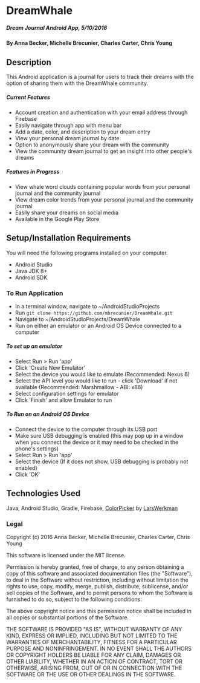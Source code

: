 # DreamWhale

##### Dream Journal Android App, 5/10/2016

#### By Anna Becker, Michelle Brecunier, Charles Carter, Chris Young

## Description

This Android application is a journal for users to track their dreams with the option of sharing them with the DreamWhale community.

##### Current Features
* Account creation and authentication with your email address through Firebase
* Easily navigate through app with menu bar
* Add a date, color, and description to your dream entry
* View your personal dream journal by date
* Option to anonymously share your dream with the community
* View the community dream journal to get an insight into other people's dreams

##### Features in Progress
* View whale word clouds containing popular words from your personal journal and the community journal
* View dream color trends from your personal journal and the community journal
* Easily share your dreams on social media
* Available in the Google Play Store

## Setup/Installation Requirements
You will need the following programs installed on your computer.
* Android Studio
* Java JDK 8+
* Android SDK

### To Run Application
* In a terminal window, navigate to ~/AndroidStudioProjects
* Run `git clone https://github.com/mbrecunier/DreamWhale.git`
* Navigate to ~/AndroidStudioProjects/DreamWhale
* Run on either an emulator or an Android OS Device connected to a computer

##### To set up an emulator
* Select Run > Run 'app'
* Click 'Create New Emulator'
* Select the device you would like to emulate (Recommended: Nexus 6)
* Select the API level you would like to run - click 'Download' if not available (Recommended: Marshmallow - ABI: x86)
* Select configuration settings for emulator
* Click 'Finish' and allow Emulator to run

##### To Run on an Android OS Device
* Connect the device to the computer through its USB port
* Make sure USB debugging is enabled (this may pop up in a window when you connect the device or it may need to be checked in the phone's settings)
* Select Run > Run 'app'
* Select the device (If it does not show, USB debugging is probably not enabled)
* Click 'OK'

## Technologies Used

Java, Android Studio, Gradle, Firebase, [ColorPicker](https://github.com/LarsWerkman/HoloColorPicker/) by [LarsWerkman](https://github.com/LarsWerkman)

### Legal

Copyright (c) 2016 Anna Becker, Michelle Brecunier, Charles Carter, Chris Young

This software is licensed under the MIT license.

Permission is hereby granted, free of charge, to any person obtaining a copy
of this software and associated documentation files (the "Software"), to deal
in the Software without restriction, including without limitation the rights
to use, copy, modify, merge, publish, distribute, sublicense, and/or sell
copies of the Software, and to permit persons to whom the Software is
furnished to do so, subject to the following conditions:

The above copyright notice and this permission notice shall be included in
all copies or substantial portions of the Software.

THE SOFTWARE IS PROVIDED "AS IS", WITHOUT WARRANTY OF ANY KIND, EXPRESS OR
IMPLIED, INCLUDING BUT NOT LIMITED TO THE WARRANTIES OF MERCHANTABILITY,
FITNESS FOR A PARTICULAR PURPOSE AND NONINFRINGEMENT. IN NO EVENT SHALL THE
AUTHORS OR COPYRIGHT HOLDERS BE LIABLE FOR ANY CLAIM, DAMAGES OR OTHER
LIABILITY, WHETHER IN AN ACTION OF CONTRACT, TORT OR OTHERWISE, ARISING FROM,
OUT OF OR IN CONNECTION WITH THE SOFTWARE OR THE USE OR OTHER DEALINGS IN
THE SOFTWARE.